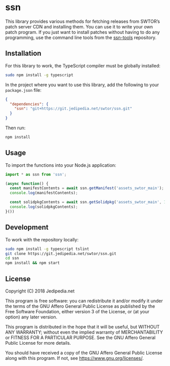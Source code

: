 # ssn

This library provides various methods for fetching releases from SWTOR’s patch server CDN and installing them. You can use it to write your own patch program. If you just want to install patches without having to do any programming, use the command line tools from the [ssn-tools](/swtor/ssn-tools) repository.

## Installation

For this library to work, the TypeScript compiler must be globally installed:

```bash
sudo npm install -g typescript
```

In the project where you want to use this library, add the following to your `package.json` file:

```json
{
  "dependencies": {
    "ssn": "git+https://git.jedipedia.net/swtor/ssn.git"
  }
}
```

Then run:

```bash
npm install
```

## Usage

To import the functions into your Node.js application:

```ts
import * as ssn from 'ssn';

(async function() {
  const manifestContents = await ssn.getManifest('assets_swtor_main');
  console.log(manifestContents);

  const solidpkgContents = await ssn.getSolidpkg('assets_swtor_main', 126, 127);
  console.log(solidpkgContents);
}())
```

## Development

To work with the repository locally:

```bash
sudo npm install -g typescript tslint
git clone https://git.jedipedia.net/swtor/ssn.git
cd ssn
npm install && npm start
```

## License

Copyright (C) 2018 Jedipedia.net

This program is free software: you can redistribute it and/or modify
it under the terms of the GNU Affero General Public License as
published by the Free Software Foundation, either version 3 of the
License, or (at your option) any later version.

This program is distributed in the hope that it will be useful,
but WITHOUT ANY WARRANTY; without even the implied warranty of
MERCHANTABILITY or FITNESS FOR A PARTICULAR PURPOSE.  See the
GNU Affero General Public License for more details.

You should have received a copy of the GNU Affero General Public License
along with this program.  If not, see <https://www.gnu.org/licenses/>.
